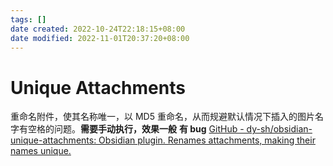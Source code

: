 ```yaml
---
tags: []
date created: 2022-10-24T22:18:15+08:00
date modified: 2022-11-01T20:37:20+08:00
---
```


# Unique Attachments

重命名附件，使其名称唯一，以 MD5 重命名，从而规避默认情况下插入的图片名字有空格的问题。**需要手动执行，效果一般**
**有 bug**
[GitHub - dy-sh/obsidian-unique-attachments: Obsidian plugin. Renames attachments, making their names unique.](https://github.com/derwish-pro/obsidian-unique-attachments)
